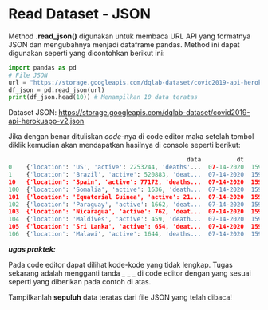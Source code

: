# Read Dataset - JSON

Method **.read_json()** digunakan untuk membaca URL API yang formatnya JSON dan mengubahnya menjadi dataframe pandas. Method ini dapat digunakan seperti yang dicontohkan berikut ini:

```python
import pandas as pd
# File JSON
url = "https://storage.googleapis.com/dqlab-dataset/covid2019-api-herokuapp-v2.json"
df_json = pd.read_json(url)
print(df_json.head(10)) # Menampilkan 10 data teratas
```
Dataset JSON: https://storage.googleapis.com/dqlab-dataset/covid2019-api-herokuapp-v2.json


Jika dengan benar dituliskan _code_-nya di code editor maka setelah tombol  diklik kemudian akan mendapatkan hasilnya di console seperti berikut:

```python
                                                  data          dt          ts
0    {'location': 'US', 'active': 2253244, 'deaths'...  07-14-2020  1594684800
1    {'location': 'Brazil', 'active': 520883, 'deat...  07-14-2020  1594684800
10   {'location': 'Spain', 'active': 77172, 'deaths...  07-14-2020  1594684800
100  {'location': 'Somalia', 'active': 1636, 'death...  07-14-2020  1594684800
101  {'location': 'Equatorial Guinea', 'active': 21...  07-14-2020  1594684800
102  {'location': 'Paraguay', 'active': 1662, 'deat...  07-14-2020  1594684800
103  {'location': 'Nicaragua', 'active': 762, 'deat...  07-14-2020  1594684800
104  {'location': 'Maldives', 'active': 459, 'death...  07-14-2020  1594684800
105  {'location': 'Sri Lanka', 'active': 654, 'deat...  07-14-2020  1594684800
106  {'location': 'Malawi', 'active': 1644, 'deaths...  07-14-2020  1594684800 
```

_**ugas praktek:**_

Pada code editor dapat dilihat kode-kode yang tidak lengkap. Tugas sekarang adalah mengganti tanda _ _ _ di code editor dengan yang sesuai seperti yang diberikan pada contoh di atas. 

Tampilkanlah **sepuluh** data teratas dari file JSON yang telah dibaca!
